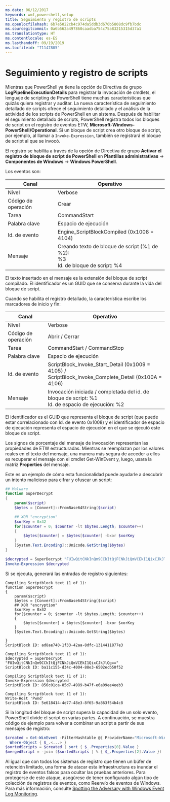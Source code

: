 ```yaml
---
ms.date: 06/12/2017
keywords: wmf,powershell,setup
title: Seguimiento y registro de scripts
ms.openlocfilehash: 6b7e5022cb4c974da5ddb3d670b5808dc9fb7bdc
ms.sourcegitcommit: 0a6b562a497860caadba754c75a83215315d37a1
ms.translationtype: HT
ms.contentlocale: es-ES
ms.lasthandoff: 09/19/2019
ms.locfileid: "71147805"
---
```

# <a name="script-tracing-and-logging"></a>Seguimiento y registro de scripts

Mientras que PowerShell ya tiene la opción de Directiva de grupo **LogPipelineExecutionDetails** para registrar la invocación de cmdlets, el lenguaje de scripting de PowerShell tiene muchas características que quizás quiera registrar y auditar. La nueva característica de seguimiento detallado de scripts ofrece el seguimiento detallado y el análisis de la actividad de los scripts de PowerShell en un sistema. Después de habilitar el seguimiento detallado de scripts, PowerShell registra todos los bloques de script en el registro de eventos ETW, **Microsoft-Windows-PowerShell/Operational**. Si un bloque de script crea otro bloque de script, por ejemplo, al llamar a `Invoke-Expression`, también se registrará el bloque de script al que se invocó.

El registro se habilita a través de la opción de Directiva de grupo **Activar el registro de bloque de script de PowerShell** en **Plantillas administrativas** -> **Componentes de Windows** -> **Windows PowerShell**.

Los eventos son:

| Canal |                               Operativo                               |
| ------- | ----------------------------------------------------------------------- |
| Nivel   | Verbose                                                                 |
| Código de operación  | Crear                                                                  |
| Tarea    | CommandStart                                                            |
| Palabra clave | Espacio de ejecución                                                                |
| Id. de evento | Engine_ScriptBlockCompiled (0x1008 = 4104)                              |
| Mensaje | Creando texto de bloque de script (%1 de %2): </br> %3 </br> Id. de bloque de script: %4 |


El texto insertado en el mensaje es la extensión del bloque de script compilado. El identificador es un GUID que se conserva durante la vida del bloque de script.

Cuando se habilita el registro detallado, la característica escribe los marcadores de inicio y fin:

| Canal |                                 Operativo                                |
| ------- | -------------------------------------------------------------------------- |
| Nivel   | Verbose                                                                    |
| Código de operación  | Abrir / Cerrar                                                               |
| Tarea    | CommandStart / CommandStop                                                 |
| Palabra clave | Espacio de ejecución                                                                   |
| Id. de evento | ScriptBlock\_Invoke\_Start\_Detail (0x1009 = 4105) / </br> ScriptBlock\_Invoke\_Complete\_Detail (0x100A = 4106) |
| Mensaje | Invocación iniciada / completada del id. de bloque de script: %1 </br> Id. de espacio de ejecución: %2 |

El identificador es el GUID que representa el bloque de script (que puede estar correlacionado con Id. de evento 0x1008) y el identificador de espacio de ejecución representa el espacio de ejecución en el que se ejecutó este bloque de script.

Los signos de porcentaje del mensaje de invocación representan las propiedades de ETW estructuradas. Mientras se reemplazan por los valores reales en el texto del mensaje, una manera más segura de acceder a ellos es recuperar el mensaje con el cmdlet Get-WinEvent y, luego, usara la matriz **Properties** del mensaje.

Este es un ejemplo de cómo esta funcionalidad puede ayudarle a descubrir un intento malicioso para cifrar y ofuscar un script:

```powershell
## Malware
function SuperDecrypt
{
    param($script)
    $bytes = [Convert]::FromBase64String($script)

    ## XOR "encryption"
    $xorKey = 0x42
    for($counter = 0; $counter -lt $bytes.Length; $counter++)
    {
        $bytes[$counter] = $bytes[$counter] -bxor $xorKey
    }
    [System.Text.Encoding]::Unicode.GetString($bytes)
}

$decrypted = SuperDecrypt "FUIwQitCNkInQm9CCkItQjFCNkJiQmVCEkI1QixCJkJlQg=="
Invoke-Expression $decrypted
```

Si se ejecuta, generará las entradas de registro siguientes:

```Output
Compiling Scriptblock text (1 of 1):
function SuperDecrypt
{
    param($script)
    $bytes = [Convert]::FromBase64String($script)
    ## XOR "encryption"
    $xorKey = 0x42
    for($counter = 0; $counter -lt $bytes.Length; $counter++)
    {
        $bytes[$counter] = $bytes[$counter] -bxor $xorKey
    }
    [System.Text.Encoding]::Unicode.GetString($bytes)

}
ScriptBlock ID: ad8ae740-1f33-42aa-8dfc-1314411877e3

Compiling Scriptblock text (1 of 1):
$decrypted = SuperDecrypt "FUIwQitCNkInQm9CCkItQjFCNkJiQmVCEkI1QixCJkJlQg=="
ScriptBlock ID: ba11c155-d34c-4004-88e3-6502ecb50f52

Compiling Scriptblock text (1 of 1):
Invoke-Expression $decrypted
ScriptBlock ID: 856c01ca-85d7-4989-b47f-e6a09ee4eeb3

Compiling Scriptblock text (1 of 1):
Write-Host 'Pwnd'
ScriptBlock ID: 5e618414-4e77-48e3-8f65-9a863f54b4c8
```

Si la longitud del bloque de script supera la capacidad de un solo evento, PowerShell divide el script en varias partes. A continuación, se muestra código de ejemplo para volver a combinar un script a partir de sus mensajes de registro:

```powershell
$created = Get-WinEvent -FilterHashtable @{ ProviderName="Microsoft-Windows-PowerShell"; Id = 4104 } |
  Where-Object { $_.<...> }
$sortedScripts = $created | sort { $_.Properties[0].Value }
$mergedScript = -join ($sortedScripts | % { $_.Properties[2].Value })
```

Al igual que con todos los sistemas de registro que tienen un búfer de retención limitado, una forma de atacar esta infraestructura es inundar el registro de eventos falsos para ocultar las pruebas anteriores. Para protegerse de este ataque, asegúrese de tener configurado algún tipo de colección de registros de eventos, como Reenvío de eventos de Windows. Para más información, consulte [Spotting the Adversary with Windows Event Log Monitoring](https://apps.nsa.gov/iaarchive/library/reports/spotting-the-adversary-with-windows-event-log-monitoring.cfm).